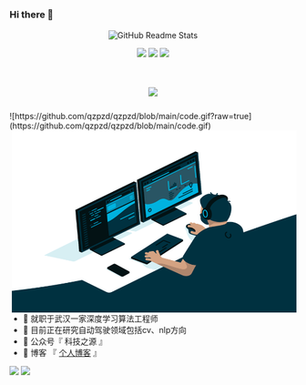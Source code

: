 ### Hi there 👋
<p align="center">
 <img width="100px" src="https://res.cloudinary.com/anuraghazra/image/upload/v1594908242/logo_ccswme.svg" align="center" alt="GitHub Readme Stats" />
</p>
<span > <div align="center"><img src="https://img.shields.io/badge/-python-E34F26?style=flat-square&logo=python&logoColor=white" /> <img src="https://img.shields.io/badge/-Jupyter-1572B6?style=flat-square&logo=jupyter" /> <img src="https://img.shields.io/badge/-HTML5-oringe?style=flat-square&logo=html5" /> </div></span>

<h1 align="center"> <a href="https://sunguoqi.com/"> <img src="https://readme-typing-svg.herokuapp.com/?lines=console.log(%22Hello%2C%20World!%22);qzpzd同学祝您今天愉快!&center=true&size=27"> </a> </h1>
![https://github.com/qzpzd/qzpzd/blob/main/code.gif?raw=true](https://github.com/qzpzd/qzpzd/blob/main/code.gif)

<img align="right" alt="GIF" src="https://github.com/qzpzd/qzpzd/blob/main/code.gif?raw=true" width="500" height="320" />

- 🔭 就职于武汉一家深度学习算法工程师
- 🌱 目前正在研究自动驾驶领域包括cv、nlp方向
- 👯 公众号『 科技之源 』
- 🤔 博客 『 [个人博客](https://qzpzd.github.io/myblog/) 』

<!-- ![Christmas's GitHub stats](https://github-readme-stats.vercel.app/api?username=qzpzd&show_icons=true&theme=tokyonight)
[![Top Langs](https://github-readme-stats.vercel.app/api/top-langs/?username=qzpzd&layout=compact)](https://github.com/Christmas/github-readme-stats) -->

<img height="137px" src="https://github-readme-stats.vercel.app/api?username=qzpzd&hide_title=true&hide_border=true&show_icons=trueline_height=21&text_color=000&icon_color=000&bg_color=0,ea6161,ffc64d,fffc4d,52fa5a&theme=graywhite" /> <img src="https://github-readme-stats.vercel.app/api/top-langs/?username=qzpzd&hide_title=true&hide_border=true&layout=compact&langs_count=6&text_color=000&icon_color=fff&bg_color=0,52fa5a,4dfcff,c64dff&theme=graywhite" />
